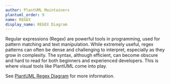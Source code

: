 ```yaml
---
author: PlantUML Maintainers
plantuml_order: 9
name: REGEX
display_name: REGEX Diagram
---
```

Regular expressions (Regex) are powerful tools in programming, used for pattern matching and text manipulation.
While extremely useful, regex patterns can often be dense and challenging to interpret,
especially as they grow in complexity.
The syntax, although efficient, can become obscure and hard to read for both beginners and experienced developers.
This is where visual tools like PlantUML come into play.

See [PlantUML Regex Diagram](https://plantuml.com/en/regex) for more information.
